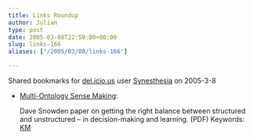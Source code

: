 ```yaml
---
title: Links Roundup
author: Julian
type: post
date: 2005-03-08T22:59:00+00:00
slug: links-166 
aliases: ["/2005/03/08/links-166"]

---
```

Shared bookmarks for [del.icio.us][1] user  [Synesthesia][2] on 2005-3-8

  * [Multi-Ontology Sense Making][3]:
  
    Dave Snowden paper on getting the right balance between structured and unstructured &#8211; in decision-making and learning. (PDF) Keywords: [KM][4]

 [1]: https://del.icio.us/
 [2]: https://del.icio.us/synesthesia
 [3]: https://www.kwork.org/Stars/Snowden/Snowden.pdf "https://www.kwork.org/Stars/Snowden/Snowden.pdf"
 [4]: https://del.icio.us/synesthesia/KM